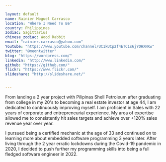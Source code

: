 ```yaml
---

layout: default
name: Rainier Moguel Carrasco
location: "Where I Need To Be"
country: Philippines
zodiac: Sagittarius
chinese_zodiac: Wood Rabbit
email: "rainier.carrasco@yahoo.com"
Youtube: "https://www.youtube.com/channel/UC1kUCp2f4ETC1s6jYOHXNKw"
twitter: "@meontwitter"
blog: "https://wordpress.com/"
linkedin: "http://www.linkedin.com/"
github: "https://github.com/"
flickr: "https://www.flickr.com/"
slideshare: "http://slideshare.net/"


---
```


From landing a 2 year project with Pilipinas Shell Petroleum after graduating from college in my 20's to becoming a real estate investor at age 44, I am dedicated to continuously improving myself.  I am proficient in Sales with 22 years of corporate and entrepreneurial experience. My area of expertise allowed me to consistently hit sales targets and achieve over +120% sales revenue year over year.

I pursued being a certified mechanic at the age of 33 and continued on to learning more about embedded software programming 3 years later.  After living through the 2 year erratic lockdowns during the Covid-19 pandemic in 2020, I decided to push further my programming skills into being a full fledged software engineer in 2022.  

